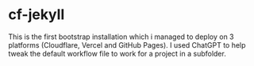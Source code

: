 # cf-jekyll
This is the first bootstrap installation which i managed to deploy on 3 platforms (Cloudflare, Vercel and GitHub Pages). I used ChatGPT to help tweak the default workflow file to work for a project in a subfolder.
